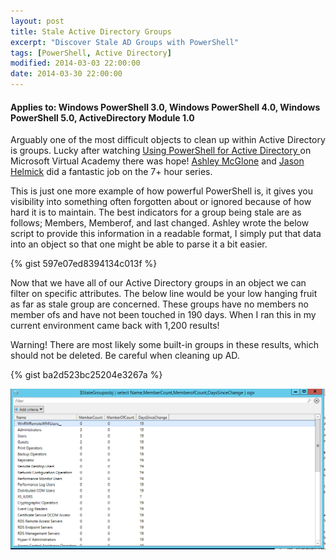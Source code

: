 ```yaml
---
layout: post
title: Stale Active Directory Groups
excerpt: "Discover Stale AD Groups with PowerShell"
tags: [PowerShell, Active Directory]
modified: 2014-03-03 22:00:00
date: 2014-03-30 22:00:00
---
```

#### Applies to: Windows PowerShell 3.0, Windows PowerShell 4.0, Windows PowerShell 5.0, ActiveDirectory Module 1.0

Arguably one of the most difficult objects to clean up within Active Directory is groups. Lucky after watching <a href="https://www.microsoftvirtualacademy.com/en-US/training-courses/using-powershell-for-active-directory-8397" target="_blank">Using PowerShell for Active Directory </a>on Microsoft Virtual Academy there was hope! [Ashley McGlone](https://twitter.com/GoateePFE) and [Jason Helmick](https://twitter.com/theJasonHelmick) did a fantastic job on the 7+ hour series.

This is just one more example of how powerful PowerShell is, it gives you visibility into something often forgotten about or ignored because of how hard it is to maintain. The best indicators for a group being stale are as follows; Members, Memberof, and last changed. Ashley wrote the below script to provide this information in a readable format, I simply put that data into an object so that one might be able to parse it a bit easier.


{% gist 597e07ed8394134c013f %}

Now that we have all of our Active Directory groups in an object we can filter on specific attributes. The below line would be your low hanging fruit as far as stale group are concerned. These groups have no members no member ofs and have not been touched in 190 days. When I ran this in my current environment came back with 1,200 results!

Warning! There are most likely some built-in groups in these results, which should not be deleted. Be careful when cleaning up AD.

{% gist ba2d523bc25204e3267a %}

![Out-GridView](/images/StaleADGroupsOGV.PNG)
